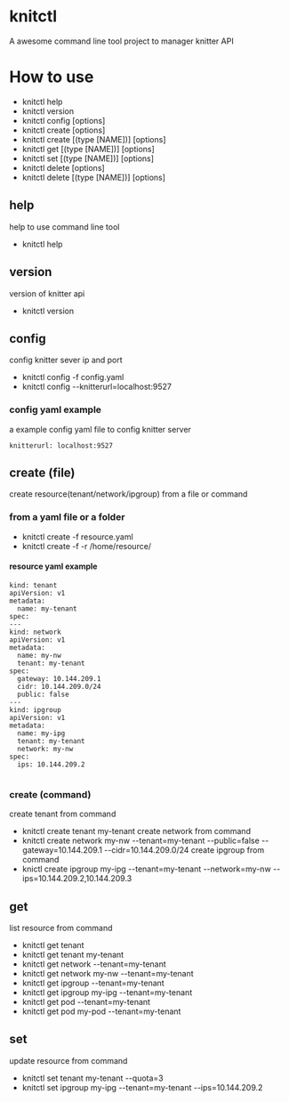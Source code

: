 # knitctl
A awesome command line tool project to manager knitter API
# How to use
   - knitctl help
   - knitctl version
   - knitctl config [options]
   - knitctl create [options]
   - knitctl create [(type [NAME])] [options]
   - knitctl get [(type [NAME])] [options]
   - knitctl set [(type [NAME])] [options]
   - knitctl delete [options]
   - knitctl delete [(type [NAME])] [options]

## help  
   help to use command line tool
   - knitctl help
  
## version
   version of knitter api
   - knitctl version
   
## config
config knitter sever ip and port
   - knitctl config -f config.yaml
   - knitctl config --knitterurl=localhost:9527
 
### config yaml example
a example config yaml file to config knitter server
```
knitterurl: localhost:9527
```

## create (file)
create resource(tenant/network/ipgroup) from a file or command

### from a yaml file or a folder
   - knitctl create -f resource.yaml
   - knitctl create -f -r /home/resource/
   
#### resource yaml example

```
kind: tenant
apiVersion: v1
metadata:
  name: my-tenant
spec:
---
kind: network
apiVersion: v1
metadata:
  name: my-nw
  tenant: my-tenant
spec:
  gateway: 10.144.209.1
  cidr: 10.144.209.0/24
  public: false
---
kind: ipgroup
apiVersion: v1
metadata:
  name: my-ipg
  tenant: my-tenant
  network: my-nw
spec:
  ips: 10.144.209.2
  
```


### create (command)

create tenant from command
   - knitctl create tenant my-tenant
create network from command
   - knitctl create network my-nw --tenant=my-tenant --public=false --gateway=10.144.209.1 --cidr=10.144.209.0/24
create ipgroup from command
   - knictl create ipgroup my-ipg --tenant=my-tenant --network=my-nw --ips=10.144.209.2,10.144.209.3
   
## get
list resource from command
   - knitctl get tenant
   - knitctl get tenant my-tenant
   - knitctl get network --tenant=my-tenant
   - knitctl get network my-nw --tenant=my-tenant
   - knitctl get ipgroup --tenant=my-tenant
   - knitctl get ipgroup my-ipg --tenant=my-tenant
   - knitctl get pod --tenant=my-tenant
   - knitctl get pod my-pod --tenant=my-tenant
   
## set
update resource from command
   - knitctl set tenant my-tenant --quota=3
   - knitctl set ipgroup my-ipg --tenant=my-tenant --ips=10.144.209.2